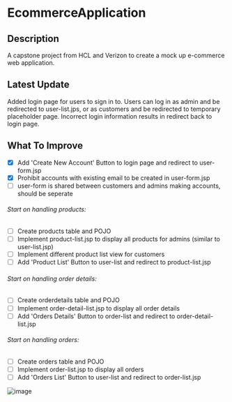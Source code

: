 # EcommerceApplication
## Description
A capstone project from HCL and Verizon to create a mock up e-commerce web application. 
## Latest Update
Added login page for users to sign in to. Users can log in as admin and be redirected to user-list.jps,
or as customers and be redirected to temporary placeholder page. Incorrect login information results in redirect back to login page.
## What To Improve
- [x] Add 'Create New Account' Button to login page and redirect to user-form.jsp
- [x] Prohibit accounts with existing email to be created in user-form.jsp
- [ ] user-form is shared between customers and admins making accounts, should be seperate
###### Start on handling products:
- [ ] Create products table and POJO
- [ ] Implement product-list.jsp to display all products for admins (similar to user-list.jsp)
- [ ] Implement different product list view for customers
- [ ] Add 'Product List' Button to user-list and redirect to product-list.jsp
###### Start on handling order details:
- [ ] Create orderdetails table and POJO
- [ ] Implement order-detail-list.jsp to display all order details
- [ ] Add 'Orders Details' Button to order-list and redirect to order-detail-list.jsp
###### Start on handling orders:
- [ ] Create orders table and POJO
- [ ] Implement order-list.jsp to display all orders
- [ ] Add 'Orders List' Button to user-list and redirect to order-list.jsp

![image](https://user-images.githubusercontent.com/72631106/177692494-c1110d05-a230-441d-88e2-43facbbf8cf3.png)


